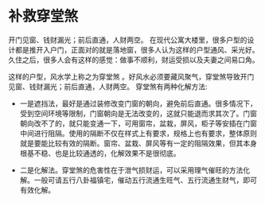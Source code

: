 # 补救穿堂煞

开门见窗、钱财漏光；前后直通，人财两空。
在现代公寓大楼里，很多户型的设计都是推开入户门，正面对的就是落地窗，很多人认为这样的户型通风、采光好。久住之后，很多人会有这样的感觉：做事不顺利，财运受损以及夫妻之间易口角。

这样的户型，风水学上称之为穿堂煞 。好风水必须要藏风聚气，穿堂煞导致开门见窗、钱财漏光；前后直通，人财两空。
穿堂煞有两种化解方法:

* 一是遮挡法，最好是通过装修改变门窗的朝向，避免前后直通。很多情况下，受到空间环境等限制，门窗朝向是无法改变的，这就只能退而求其次了。门窗朝向改不了的，就只能变通一下，可用窗帘，盆栽，屏风，柜子等安插在门窗中间进行阻隔。使用的隔断不仅在样式上有要求，规格上也有要求，整体原则就是要能比较有效的隔断。窗帘、盆栽、屏风等有一定的阻隔效果，但其本身根基不稳、也是比较通透的，化解效果不是很彻底。

* 二是化解法。穿堂煞的危害性在于泄气损财运，可以采用理气催旺的方法化解。一般可请五行八卦福镇宅，催动五行流通生旺气、五行流通生财气，即可有效化解。
